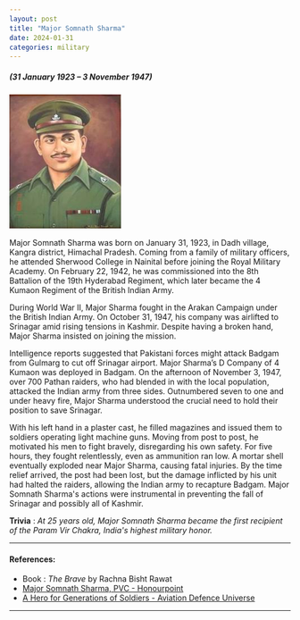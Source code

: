 ```yaml
---
layout: post
title: "Major Somnath Sharma"
date: 2024-01-31
categories: military
---
```

##### (31 January 1923 – 3 November 1947)

<img src="/images/Somnath-Sharma.jpeg" alt="Major Somnath Sharma Image" class="circular-img" />

Major Somnath Sharma was born on January 31, 1923, in Dadh village, Kangra district, Himachal Pradesh. Coming from a family of military officers, he attended Sherwood College in Nainital before joining the Royal Military Academy. On February 22, 1942, he was commissioned into the 8th Battalion of the 19th Hyderabad Regiment, which later became the 4 Kumaon Regiment of the British Indian Army.

During World War II, Major Sharma fought in the Arakan Campaign under the British Indian Army. On October 31, 1947, his company was airlifted to Srinagar amid rising tensions in Kashmir. Despite having a broken hand, Major Sharma insisted on joining the mission.

Intelligence reports suggested that Pakistani forces might attack Badgam from Gulmarg to cut off Srinagar airport. Major Sharma’s D Company of 4 Kumaon was deployed in Badgam. On the afternoon of November 3, 1947, over 700 Pathan raiders, who had blended in with the local population, attacked the Indian army from three sides. Outnumbered seven to one and under heavy fire, Major Sharma understood the crucial need to hold their position to save Srinagar. 

With his left hand in a plaster cast, he filled magazines and issued them to soldiers operating light machine guns. Moving from post to post, he motivated his men to fight bravely, disregarding his own safety. For five hours, they fought relentlessly, even as ammunition ran low. A mortar shell eventually exploded near Major Sharma, causing fatal injuries. By the time relief arrived, the post had been lost, but the damage inflicted by his unit had halted the raiders, allowing the Indian army to recapture Badgam. Major Somnath Sharma's actions were instrumental in preventing the fall of Srinagar and possibly all of Kashmir.

__Trivia__ : *At 25 years old, Major Somnath Sharma became the first recipient of the Param Vir Chakra, India's highest military honor.*


---

#### References:
- Book : *The Brave* by Rachna Bisht Rawat
- [Major Somnath Sharma, PVC - Honourpoint](https://www.honourpoint.in/profile/major-somnath-sharma-pvc/)
- [A Hero for Generations of Soldiers - Aviation Defence Universe](https://www.aviation-defence-universe.com/a-hero-for-generations-of-soldiers/)

---